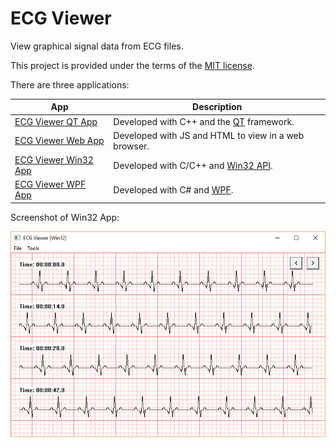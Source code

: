 # ECG Viewer

View graphical signal data from ECG files.

This project is provided under the terms of the [MIT license](http://choosealicense.com/licenses/mit/).

There are three applications:

| App                               | Description                                                                                    |
|-----------------------------------|------------------------------------------------------------------------------------------------|
| [ECG Viewer QT App](qtapp/)       | Developed with C++ and the [QT](https://www.qt.io/) framework.                                 |
| [ECG Viewer Web App](webapp/)     | Developed with JS and HTML to view in a web browser.                                           |
| [ECG Viewer Win32 App](win32app/) | Developed with C/C++ and [Win32 API](https://en.wikipedia.org/wiki/Windows_API).               |
| [ECG Viewer WPF App](wpfapp/)     | Developed with C# and [WPF](https://msdn.microsoft.com/en-us/library/ms754130(v=vs.100).aspx). |

Screenshot of Win32 App:

![Screenshot image](win32app/ECGViewerScreenshot.png?raw=true "Title")
